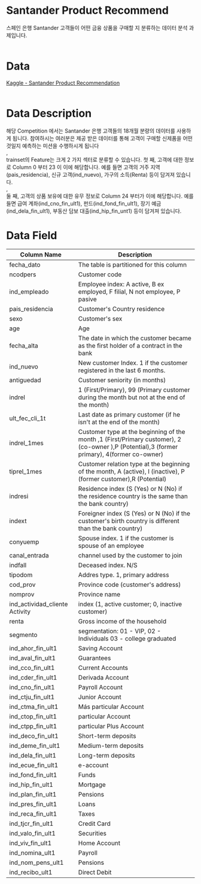 # Santander Product Recommend 
스페인 은행 Santander 고객들이 어떤 금융 상품을 구매할 지 분류하는 데이터 분석 과제입니다.<br><br>

# Data
[Kaggle - Santander Product Recommendation](https://www.kaggle.com/c/santander-product-recommendation/data) <br><br>

# Data Description

해당 Competition 에서는 Santander 은행 고객들의 18개월 분량의 데이터를 사용하게 됩니다. 참여하시는 여러분은 제공 받은 데이터를 통해 고객이 구매할 신제품을 어떤것일지 예측하는 미션을 수행하시게 됩니다<br>,<br>
trainset의 Feature는 크게 2 가지 섹터로 분류할 수 있습니다. 첫 째, 고객에 대한 정보로 Column 0 부터 23 이 이에 해당합니다. 예를 들면 고객의 거주 지역(pais_residencia), 신규 고객(ind_nuevo), 가구의 소득(Renta) 등이 담겨져 있습니다.<br>,<br>
둘 째, 고객의 상품 보유에 대한 유무 정보로 Column 24 부터가 이에 해당합니다. 예를 들면 급여 계좌(ind_cno_fin_ult1), 펀드(ind_fond_fin_ult1), 장기 예금(ind_dela_fin_ult1), 부동산 담보 대출(ind_hip_fin_unt1) 등이 담겨져 있습니다.





# Data Field

|Column Name|	Description|
|---|---|
|fecha_dato |The table is partitioned for this column|
ncodpers	|Customer code
ind_empleado	|Employee index: A active, B ex employed, F filial, N not employee, P pasive
pais_residencia	|Customer's Country residence
sexo|	Customer's sex
age	|Age
fecha_alta	|The date in which the customer became as the first holder of a contract in the bank
ind_nuevo	|New customer Index. 1 if the customer registered in the last 6 months.
antiguedad	|Customer seniority (in months)
indrel	|1 (First/Primary), 99 (Primary customer during the month but not at the end of the month)
ult_fec_cli_1t	|Last date as primary customer (if he isn't at the end of the month)
indrel_1mes	|Customer type at the beginning of the month ,1 (First/Primary customer), 2 (co-owner ),P (Potential),3 (former primary), 4(former co-owner)
tiprel_1mes	|Customer relation type at the beginning of the month, A (active), I (inactive), P (former customer),R (Potential)
indresi	|Residence index (S (Yes) or N (No) if the residence country is the same than the bank country)
indext	|Foreigner index (S (Yes) or N (No) if the customer's birth country is different than the bank country)
conyuemp	|Spouse index. 1 if the customer is spouse of an employee
canal_entrada	|channel used by the customer to join
indfall	|Deceased index. N/S
tipodom	|Addres type. 1, primary address
cod_prov	|Province code (customer's address)
nomprov	|Province name
ind_actividad_cliente	Activity |index (1, active customer; 0, inactive customer)
renta	|Gross income of the household
segmento	|segmentation: 01 - VIP, 02 - Individuals 03 - college graduated
ind_ahor_fin_ult1	|Saving Account
ind_aval_fin_ult1	|Guarantees
ind_cco_fin_ult1	|Current Accounts
ind_cder_fin_ult1	|Derivada Account
ind_cno_fin_ult1	|Payroll Account
ind_ctju_fin_ult1	|Junior Account
ind_ctma_fin_ult1	|Más particular Account
ind_ctop_fin_ult1	|particular Account
ind_ctpp_fin_ult1	|particular Plus Account
ind_deco_fin_ult1	|Short-term deposits
ind_deme_fin_ult1	|Medium-term deposits
ind_dela_fin_ult1	|Long-term deposits
ind_ecue_fin_ult1	|e-account
ind_fond_fin_ult1	|Funds
ind_hip_fin_ult1	|Mortgage
ind_plan_fin_ult1	|Pensions
ind_pres_fin_ult1	|Loans
ind_reca_fin_ult1	|Taxes
ind_tjcr_fin_ult1	|Credit Card
ind_valo_fin_ult1	|Securities
ind_viv_fin_ult1	|Home Account
ind_nomina_ult1	|Payroll
ind_nom_pens_ult1	|Pensions
ind_recibo_ult1	|Direct Debit

